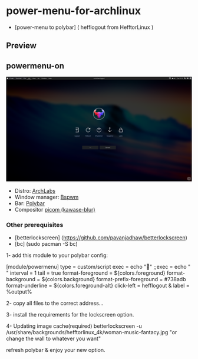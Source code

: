 # power-menu-for-archlinux

* [power-menu to polybar] ( hefflogout from HefftorLinux )

## Preview

## powermenu-on
![powermenu-on](/preview/powermenu-on.png)

* Distro: [ArchLabs](https://archlabslinux.com/)
* Window manager: [Bspwm](https://github.com/Airblader/i3)
* Bar: [Polybar](https://github.com/polybar/polybar)
* Compositor [picom (kawase-blur)](https://github.com/ibhagwan/picom)


### Other prerequisites
* [betterlockscreen] (https://github.com/pavanjadhaw/betterlockscreen)
* [bc] (sudo pacman -S bc)



1- add this module to your polybar config:

[module/powermenu]
type = custom/script
exec = echo ""
;;exec = echo " "
interval = 1
tail = true
format-foreground = ${colors.foreground}
format-background = ${colors.background}
format-prefix-foreground = #738adb
format-underline = ${colors.foreground-alt}
click-left = hefflogout &
label = %output%


2- copy all files to the correct address...


3- install the requirements for the lockscreen option.


4- Updating image cache(required)
betterlockscreen -u /usr/share/backgrounds/hefftorlinux_4k/woman-music-fantacy.jpg  "or change the wall to whatever you want"

refresh polybar & enjoy your new option.
